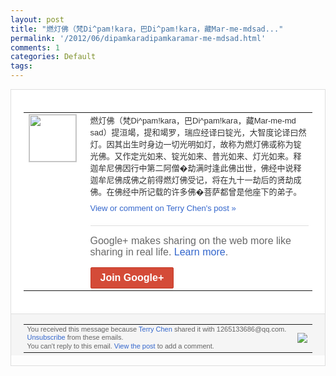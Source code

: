 ```yaml
---
layout: post
title: "燃灯佛（梵Di^pam!kara，巴Di^pam!kara，藏Mar-me-mdsad..."
permalink: '/2012/06/dipamkaradipamkaramar-me-mdsad.html'
comments: 1
categories: Default
tags: 
---
```

<div style="border:solid 1px #dfdfdf;color:#686868;font:13px Arial"><div style="background-color:#fff;padding:20px;"><table cellpadding="0" cellspacing="0"><tr><td style="padding-right:15px;vertical-align:top"><a href="https://plus.google.com/_/notifications/ngemlink?&amp;emid=CIjqysGFyrACFcQh3AodlVIAAA&amp;path=%2F108643996575278738906&amp;dt=1339550239736"><img height="75" src="https://lh3.googleusercontent.com/-KKRGTyJ5Bl0/AAAAAAAAAAI/AAAAAAAAEEY/jllxqER5dCk/s75-c-k-a/photo.jpg" style="border:solid 1px #cccccc;" width="75"/></a></td><td style="width:578px;color:#333;font:13px Arial;vertical-align:top;"><div style="padding-bottom:10px">燃灯佛（梵Di^pam!kara，巴Di<wbr/>^pam!kara，藏Mar-me-md<wbr/>sad）提洹竭，提和竭罗，瑞应经译曰锭光<wbr/>，大智度论译曰然灯。因其出生时身边一切光<wbr/>明如灯，故称为燃灯佛或称为锭光佛。又作定<wbr/>光如来、锭光如来、普光如来、灯光如来。释<wbr/>迦牟尼佛因行中第二阿僧�劫满时逢此佛出世<wbr/>，佛经中说释迦牟尼佛成佛之前得燃灯佛受记<wbr/>，将在九十一劫后的贤劫成佛。在佛经中所记<wbr/>载的许多佛�菩萨都曾是他座下的弟子。</div><a href="https://plus.google.com/_/notifications/ngemlink?&amp;emid=CIjqysGFyrACFcQh3AodlVIAAA&amp;path=%2F108643996575278738906%2Fposts%2FeHLV7YoFqdb%3Fgpinv%3DAMIXal-qXym-2Xi0U60t_2Zrehjj-cv4J5Jrc8XeZpCKADuXz0L4L0DA-G3KHCxiOtsR2mXMc93RJfK9ukHDxmUzgHnfw4hjssesG5hk5mjBS2kpBslTK28&amp;dt=1339550239736" style="color:#3366CC;text-decoration:none;">View or comment on Terry Chen's post »</a><div style="margin-top:20px;border-top:solid 1px #dfdfdf"><div style="padding:15px 0;color:#686868;font:16px Arial;">Google+ makes sharing on the web more like sharing in real life. <a href="http://www.google.com/+/learnmore/" style="color:#3366CC;text-decoration:none;">Learn more</a>.</div><a href="https://plus.google.com/_/notifications/ngemlink?&amp;emid=CIjqysGFyrACFcQh3AodlVIAAA&amp;path=%2F%3Fgpinv%3DAMIXal-qXym-2Xi0U60t_2Zrehjj-cv4J5Jrc8XeZpCKADuXz0L4L0DA-G3KHCxiOtsR2mXMc93RJfK9ukHDxmUzgHnfw4hjssesG5hk5mjBS2kpBslTK28&amp;dt=1339550239736" style="display:inline-block;padding:7px 15px;background-color:#d44b38; color:#fff;font-size:16px; font-weight:bold;border-radius:2px;border:solid 1px #c43b28; white-space:nowrap;text-decoration:none">Join Google+</a></div></td></tr></table></div><div style="border-top:solid 1px #dfdfdf;padding:0 20px; background-color:#f5f5f5"><table cellpadding="0" cellspacing="0" style="height:50px"><tbody><tr><td style="vertical-align:middle;width:100%; color:#636363;font:11px Arial; line-height:120%">You received this message because <a href="https://plus.google.com/_/notifications/ngemlink?&amp;emid=CIjqysGFyrACFcQh3AodlVIAAA&amp;path=%2F108643996575278738906%3Fgpinv%3DAMIXal-qXym-2Xi0U60t_2Zrehjj-cv4J5Jrc8XeZpCKADuXz0L4L0DA-G3KHCxiOtsR2mXMc93RJfK9ukHDxmUzgHnfw4hjssesG5hk5mjBS2kpBslTK28&amp;dt=1339550239736" style="color:#3366CC;text-decoration:none;">Terry Chen</a> shared it with 1265133686@qq.com. <a href="https://plus.google.com/_/notifications/ngemlink?&amp;emid=CIjqysGFyrACFcQh3AodlVIAAA&amp;path=%2F_%2Fnonplus%2Femailsettings%3Fgpinv%3DAMIXal-qXym-2Xi0U60t_2Zrehjj-cv4J5Jrc8XeZpCKADuXz0L4L0DA-G3KHCxiOtsR2mXMc93RJfK9ukHDxmUzgHnfw4hjssesG5hk5mjBS2kpBslTK28%26est%3DADH5u8Walty2MzEMUzkfSXqdk8oi-fJmIiXpLGCxScrtWsvEqFqd5Mbiy8eMhYEUoG0Sg_w9VohI2ZCqLbgaatuGpkxZL5u5_jRGQ9uwXISILlXQwCyIj_OxT67bMzI-Lm9ObEgJmQl1&amp;dt=1339550239736" style="color:#3366CC;text-decoration:none;">Unsubscribe</a> from these emails.<br/>You can't reply to this email. <a href="https://plus.google.com/_/notifications/ngemlink?&amp;emid=CIjqysGFyrACFcQh3AodlVIAAA&amp;path=%2F108643996575278738906%2Fposts%2FeHLV7YoFqdb%3Fgpinv%3DAMIXal-qXym-2Xi0U60t_2Zrehjj-cv4J5Jrc8XeZpCKADuXz0L4L0DA-G3KHCxiOtsR2mXMc93RJfK9ukHDxmUzgHnfw4hjssesG5hk5mjBS2kpBslTK28&amp;dt=1339550239736" style="color:#3366CC;text-decoration:none;">View the post</a> to add a comment.<br/></td><td><img src="https://ssl.gstatic.com/s2/oz/images/notifications/logo/google-plus-6617a72bb36cc548861652780c9e6ff1.png"/></td></tr></tbody></table></div></div>